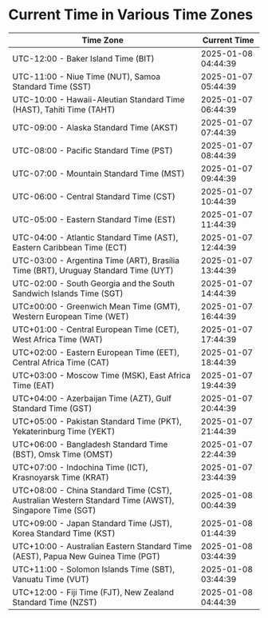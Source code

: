 # Current Time in Various Time Zones

| Time Zone | Current Time |
|-----------|--------------|
| UTC-12:00 - Baker Island Time (BIT) | 2025-01-08 04:44:39 |
| UTC-11:00 - Niue Time (NUT), Samoa Standard Time (SST) | 2025-01-07 05:44:39 |
| UTC-10:00 - Hawaii-Aleutian Standard Time (HAST), Tahiti Time (TAHT) | 2025-01-07 06:44:39 |
| UTC-09:00 - Alaska Standard Time (AKST) | 2025-01-07 07:44:39 |
| UTC-08:00 - Pacific Standard Time (PST) | 2025-01-07 08:44:39 |
| UTC-07:00 - Mountain Standard Time (MST) | 2025-01-07 09:44:39 |
| UTC-06:00 - Central Standard Time (CST) | 2025-01-07 10:44:39 |
| UTC-05:00 - Eastern Standard Time (EST) | 2025-01-07 11:44:39 |
| UTC-04:00 - Atlantic Standard Time (AST), Eastern Caribbean Time (ECT) | 2025-01-07 12:44:39 |
| UTC-03:00 - Argentina Time (ART), Brasília Time (BRT), Uruguay Standard Time (UYT) | 2025-01-07 13:44:39 |
| UTC-02:00 - South Georgia and the South Sandwich Islands Time (SGT) | 2025-01-07 14:44:39 |
| UTC±00:00 - Greenwich Mean Time (GMT), Western European Time (WET) | 2025-01-07 16:44:39 |
| UTC+01:00 - Central European Time (CET), West Africa Time (WAT) | 2025-01-07 17:44:39 |
| UTC+02:00 - Eastern European Time (EET), Central Africa Time (CAT) | 2025-01-07 18:44:39 |
| UTC+03:00 - Moscow Time (MSK), East Africa Time (EAT) | 2025-01-07 19:44:39 |
| UTC+04:00 - Azerbaijan Time (AZT), Gulf Standard Time (GST) | 2025-01-07 20:44:39 |
| UTC+05:00 - Pakistan Standard Time (PKT), Yekaterinburg Time (YEKT) | 2025-01-07 21:44:39 |
| UTC+06:00 - Bangladesh Standard Time (BST), Omsk Time (OMST) | 2025-01-07 22:44:39 |
| UTC+07:00 - Indochina Time (ICT), Krasnoyarsk Time (KRAT) | 2025-01-07 23:44:39 |
| UTC+08:00 - China Standard Time (CST), Australian Western Standard Time (AWST), Singapore Time (SGT) | 2025-01-08 00:44:39 |
| UTC+09:00 - Japan Standard Time (JST), Korea Standard Time (KST) | 2025-01-08 01:44:39 |
| UTC+10:00 - Australian Eastern Standard Time (AEST), Papua New Guinea Time (PGT) | 2025-01-08 03:44:39 |
| UTC+11:00 - Solomon Islands Time (SBT), Vanuatu Time (VUT) | 2025-01-08 03:44:39 |
| UTC+12:00 - Fiji Time (FJT), New Zealand Standard Time (NZST) | 2025-01-08 04:44:39 |
